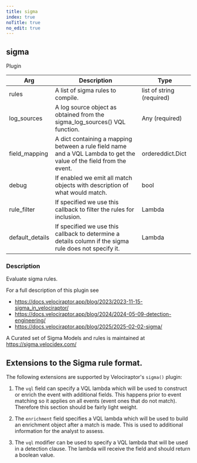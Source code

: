 ```yaml
---
title: sigma
index: true
noTitle: true
no_edit: true
---
```




<div class="vql_item"></div>


## sigma
<span class='vql_type label label-warning pull-right page-header'>Plugin</span>



<div class="vqlargs"></div>

Arg | Description | Type
----|-------------|-----
rules|A list of sigma rules to compile.|list of string (required)
log_sources|A log source object as obtained from the sigma_log_sources() VQL function.|Any (required)
field_mapping|A dict containing a mapping between a rule field name and a VQL Lambda to get the value of the field from the event.|ordereddict.Dict
debug|If enabled we emit all match objects with description of what would match.|bool
rule_filter|If specified we use this callback to filter the rules for inclusion.|Lambda
default_details|If specified we use this callback to determine a details column if the sigma rule does not specify it.|Lambda

### Description

Evaluate sigma rules.

For a full description of this plugin see
* https://docs.velociraptor.app/blog/2023/2023-11-15-sigma_in_velociraptor/
* https://docs.velociraptor.app/blog/2024/2024-05-09-detection-engineering/
* https://docs.velociraptor.app/blog/2025/2025-02-02-sigma/

A Curated set of Sigma Models and rules is maintained at https://sigma.velocidex.com/

## Extensions to the Sigma rule format.

The following extensions are supported by Velociraptor's `sigma()`
plugin:

1. The `vql` field can specify a VQL lambda which will be used to
   construct or enrich the event with additional fields. This
   happens prior to event matching so it applies on all events
   (event ones that do not match). Therefore this section should
   be fairly light weight.

2. The `enrichment` field specifies a VQL lambda which will be
   used to build an enrichment object after a match is made. This
   is used to additional information for the analyst to assess.

3. The `vql` modifier can be used to specify a VQL lambda that
   will be used in a detection clause. The lambda will receive the
   field and should return a boolean value.


